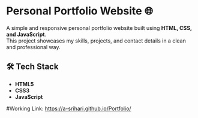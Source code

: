 # Personal Portfolio Website 🌐

A simple and responsive personal portfolio website built using **HTML, CSS, and JavaScript**.  
This project showcases my skills, projects, and contact details in a clean and professional way.

## 🛠️ Tech Stack
- **HTML5** 
- **CSS3** 
- **JavaScript**

#Working Link: https://a-srihari.github.io/Portfolio/
